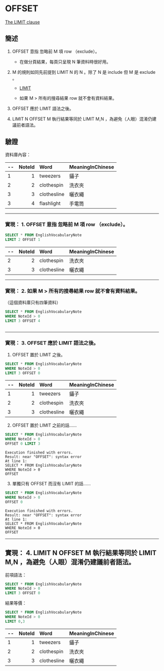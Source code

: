 # OFFSET


[The LIMIT clause](https://www.sqlite.org/lang_select.html#limitoffset)


## 簡述


1. OFFSET 意指 忽略前 M 項 row （exclude）。

   * 在做分頁結果，每頁只呈現 N 筆資料時很好用。

1. M 的規則如同先前提到 LIMIT N 的 N 。除了 N 是 include 但 M 是 exclude 。

   * [LIMIT](https://github.com/LPenny-github/CellPhoneAppNotepad/blob/main/SQLite/Keywords/LIMIT.md#%E7%B0%A1%E8%BF%B0)

   * 如果 M > 所有的搜尋結果 row 就不會有資料結果。

1. OFFSET 應於 LIMIT 語法之後。

1. LIMIT N OFFSET M 執行結果等同於 LIMIT M,N ，為避免（人眼）混淆仍建議前者語法。


## 驗證


資料庫內容：


--|NoteId|Word|MeaningInChinese
--|------:|:-----------|:-------------
1 |1 |tweezers   |  鑷子
2 |2 |clothespin |	洗衣夾
3 |3 |clothesline|	曬衣繩
3 |4 |flashlight |	手電筒

---

### 實現： 1. OFFSET 意指 忽略前 M 項 row （exclude）。


```sql
SELECT * FROM EnglishVocabularyNote
LIMIT 2 OFFSET 1
```

--|NoteId|Word|MeaningInChinese
--|------:|:-----------|:-------------
2 |2 |clothespin |	洗衣夾
3 |3 |clothesline|	曬衣繩

---

### 實現： 2. 如果 M > 所有的搜尋結果 row 就不會有資料結果。

（這個資料庫只有四筆資料）


``` sql
SELECT * FROM EnglishVocabularyNote
WHERE NoteId > 0
LIMIT 3 OFFSET 4
```


```

```

---

### 實現： 3. OFFSET 應於 LIMIT 語法之後。


1. OFFSET 置於 LIMIT 之後。

```sql
SELECT * FROM EnglishVocabularyNote
WHERE NoteId > 0
LIMIT 3 OFFSET 0
```


--|NoteId|Word|MeaningInChinese
--|------:|:-----------|:-------------
1 |1 |tweezers   |  鑷子
2 |2 |clothespin |	洗衣夾
3 |3 |clothesline|	曬衣繩


2. OFFSET 置於 LIMIT 之前的話......

```sql
SELECT * FROM EnglishVocabularyNote
WHERE NoteId > 0
OFFSET 0 LIMIT 3
```


```
Execution finished with errors.
Result: near "OFFSET": syntax error
At line 1:
SELECT * FROM EnglishVocabularyNote
WHERE NoteId > 0
OFFSET
```


3. 單獨只有 OFFSET 而沒有 LIMIT 的話......

```sql
SELECT * FROM EnglishVocabularyNote
WHERE NoteId > 0
OFFSET 0
```


```
Execution finished with errors.
Result: near "OFFSET": syntax error
At line 1:
SELECT * FROM EnglishVocabularyNote
WHERE NoteId > 0
OFFSET
```

---

## 實現： 4. LIMIT N OFFSET M 執行結果等同於 LIMIT M,N ，為避免（人眼）混淆仍建議前者語法。


前項語法：

```sql
SELECT * FROM EnglishVocabularyNote
WHERE NoteId > 0
LIMIT 3 OFFSET 0
```

結果等價：

```sql
SELECT * FROM EnglishVocabularyNote
WHERE NoteId > 0
LIMIT 0,3
```


--|NoteId|Word|MeaningInChinese
--|------:|:-----------|:-------------
1 |1 |tweezers   |  鑷子
2 |2 |clothespin |	洗衣夾
3 |3 |clothesline|	曬衣繩
